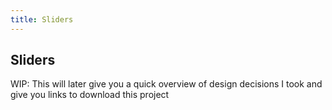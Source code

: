 ```yaml
---
title: Sliders
---
```


## Sliders

WIP: This will later give you a quick overview of design decisions I took and give you links to download this project
